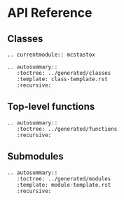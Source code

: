 # API Reference

## Classes

```{eval-rst}
.. currentmodule:: mcstastox

.. autosummary::
   :toctree: ../generated/classes
   :template: class-template.rst
   :recursive:
```

## Top-level functions

```{eval-rst}
.. autosummary::
   :toctree: ../generated/functions
   :recursive:
```

## Submodules

```{eval-rst}
.. autosummary::
   :toctree: ../generated/modules
   :template: module-template.rst
   :recursive:
```
